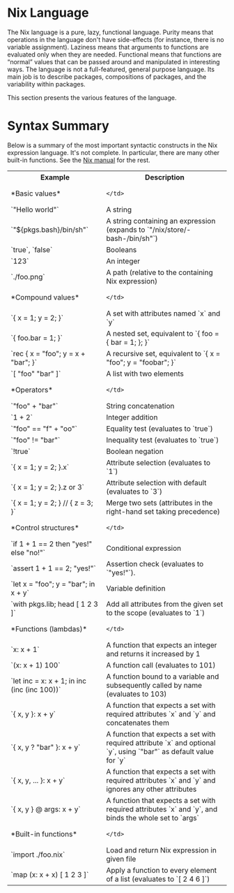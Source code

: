 # Nix Language

The Nix language is a pure, lazy, functional language. Purity
means that operations in the language don't have side-effects (for
instance, there is no variable assignment). Laziness means that
arguments to functions are evaluated only when they are needed.
Functional means that functions are “normal” values that can be passed
around and manipulated in interesting ways. The language is not a
full-featured, general purpose language. Its main job is to describe
packages, compositions of packages, and the variability within packages.

This section presents the various features of the language.

# Syntax Summary

Below is a summary of the most important syntactic constructs in the Nix
expression language. It's not complete. In particular, there are many
other built-in functions. See the [Nix
manual](https://nixos.org/nix/manual/#chap-writing-nix-expressions) for
the rest.

<table>
  <tr>
    <th>
       Example
    </th>
    <th>
      Description
    </th>
  </tr>
  <tr>
    <td>
       *Basic values*
    </td>
    <td>

    </td>
  </tr>
  <tr>
    <td>
       `"Hello world"`
    </td>
    <td>
      A string
    </td>
  </tr>
  <tr>
    <td>
       `"${pkgs.bash}/bin/sh"`
    </td>
    <td>
      A string containing an expression (expands to `"/nix/store/<hash>-bash-<version>/bin/sh"`)
    </td>
  </tr>
  <tr>
    <td>
       `true`, `false`
    </td>
    <td>
      Booleans
    </td>
  </tr>
  <tr>
    <td>
       `123`
    </td>
    <td>
      An integer
    </td>
  </tr>
  <tr>
    <td>
       `./foo.png`
    </td>
    <td>
      A path (relative to the containing Nix expression)
    </td>
  </tr>
  <tr>
    <td>
       *Compound values*
    </td>
    <td>

    </td>
  </tr>
  <tr>
    <td>
       `{ x = 1; y = 2; }`
    </td>
    <td>
      A set with attributes named `x` and `y`
    </td>
  </tr>
  <tr>
    <td>
       `{ foo.bar = 1; }`
    </td>
    <td>
      A nested set, equivalent to `{ foo = { bar = 1; }; }`
    </td>
  </tr>
  <tr>
    <td>
       `rec { x = "foo"; y = x + "bar"; }`
    </td>
    <td>
      A recursive set, equivalent to `{ x = "foo"; y = "foobar"; }`
    </td>
  </tr>
  <tr>
    <td>
       `[ "foo" "bar" ]`
    </td>
    <td>
      A list with two elements
    </td>
  </tr>
  <tr>
    <td>
       *Operators*
    </td>
    <td>

    </td>
  </tr>
  <tr>
    <td>
       `"foo" + "bar"`
    </td>
    <td>
      String concatenation
    </td>
  </tr>
  <tr>
    <td>
       `1 + 2`
    </td>
    <td>
      Integer addition
    </td>
  </tr>
  <tr>
    <td>
       `"foo" == "f" + "oo"`
    </td>
    <td>
      Equality test (evaluates to `true`)
    </td>
  </tr>
  <tr>
    <td>
       `"foo" != "bar"`
    </td>
    <td>
      Inequality test (evaluates to `true`)
    </td>
  </tr>
  <tr>
    <td>
       `!true`
    </td>
    <td>
      Boolean negation
    </td>
  </tr>
  <tr>
    <td>
       `{ x = 1; y = 2; }.x`
    </td>
    <td>
      Attribute selection (evaluates to `1`)
    </td>
  </tr>
  <tr>
    <td>
       `{ x = 1; y = 2; }.z or 3`
    </td>
    <td>
      Attribute selection with default (evaluates to `3`)
    </td>
  </tr>
  <tr>
    <td>
       `{ x = 1; y = 2; } // { z = 3; }`
    </td>
    <td>
      Merge two sets (attributes in the right-hand set taking precedence)
    </td>
  </tr>
  <tr>
    <td>
       *Control structures*
    </td>
    <td>

    </td>
  </tr>
  <tr>
    <td>
       `if 1 + 1 == 2 then "yes!" else "no!"`
    </td>
    <td>
      Conditional expression
    </td>
  </tr>
  <tr>
    <td>
       `assert 1 + 1 == 2; "yes!"`
    </td>
    <td>
      Assertion check (evaluates to `"yes!"`).
    </td>
  </tr>
  <tr>
    <td>
       `let x = "foo"; y = "bar"; in x + y`
    </td>
    <td>
      Variable definition
    </td>
  </tr>
  <tr>
    <td>
       `with pkgs.lib; head [ 1 2 3 ]`
    </td>
    <td>
      Add all attributes from the given set to the scope (evaluates to `1`)
    </td>
  </tr>
  <tr>
    <td>
       *Functions (lambdas)*
    </td>
    <td>

    </td>
  </tr>
  <tr>
    <td>
       `x: x + 1`
    </td>
    <td>
      A function that expects an integer and returns it increased by 1
    </td>
  </tr>
  <tr>
    <td>
       `(x: x + 1) 100`
    </td>
    <td>
      A function call (evaluates to 101)
    </td>
  </tr>
  <tr>
    <td>
       `let inc = x: x + 1; in inc (inc (inc 100))`
    </td>
    <td>
      A function bound to a variable and subsequently called by name (evaluates to 103)
    </td>
  </tr>
  <tr>
    <td>
       `{ x, y }: x + y`
    </td>
    <td>
      A function that expects a set with required attributes `x` and `y` and concatenates them
    </td>
  </tr>
  <tr>
    <td>
       `{ x, y ? "bar" }: x + y`
    </td>
    <td>
      A function that expects a set with required attribute `x` and optional `y`, using `"bar"` as default value for `y`
    </td>
  </tr>
  <tr>
    <td>
       `{ x, y, ... }: x + y`
    </td>
    <td>
      A function that expects a set with required attributes `x` and `y` and ignores any other attributes
    </td>
  </tr>
  <tr>
    <td>
       `{ x, y } @ args: x + y`
    </td>
    <td>
      A function that expects a set with required attributes `x` and `y`, and binds the whole set to `args`
    </td>
  </tr>
  <tr>
    <td>
       *Built-in functions*
    </td>
    <td>

    </td>
  </tr>
  <tr>
    <td>
       `import ./foo.nix`
    </td>
    <td>
      Load and return Nix expression in given file
    </td>
  </tr>
  <tr>
    <td>
       `map (x: x + x) [ 1 2 3 ]`
    </td>
    <td>
      Apply a function to every element of a list (evaluates to `[ 2 4 6 ]`)
    </td>
  </tr>
</table>
